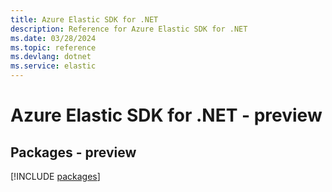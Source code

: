 ```yaml
---
title: Azure Elastic SDK for .NET
description: Reference for Azure Elastic SDK for .NET
ms.date: 03/28/2024
ms.topic: reference
ms.devlang: dotnet
ms.service: elastic
---
```

# Azure Elastic SDK for .NET - preview
## Packages - preview
[!INCLUDE [packages](elastic-index.md)]